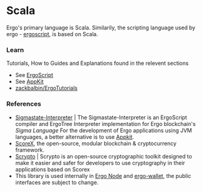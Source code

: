 # Scala

Ergo's primary language is Scala. Similarily, the scripting language used by ergo - [ergoscript](/docs/dev/lib/ergoscript.md), is based on Scala.



### Learn

Tutorials, How to Guides and Explanations found in the relevent sections
- See [ErgoScript](../lib/ergoscript.md/)
- See [AppKit](../lib/back-end.md/#Appkit)
- [zackbalbin/ErgoTutorials](https://github.com/zackbalbin/ErgoTutorials)


### References
- [Sigmastate-Interpreter](https://github.com/ScorexFoundation/sigmastate-interpreter) | The Sigmastate-Interpreter is an ErgoScript compiler and ErgoTree Interpreter implementation for Ergo blockchain's *Sigma Language*  For the development of Ergo applications using JVM languages, a better alternative is to use [Appkit](#appkit).
- [ScoreX](https://github.com/scorexfoundation/scorex), the open-source, modular blockchain & cryptocurrency framework.
- [Scrypto](https://github.com/input-output-hk/scrypto) | Scrypto is an open-source cryptographic toolkit designed to make it easier and safer for developers to use cryptography in their applications based on Scorex
- This library is used internally in [Ergo Node](https://github.com/ergoplatform/ergo) and [ergo-wallet](https://github.com/ergoplatform/ergo/tree/master/ergo-wallet), the public interfaces are subject to change.